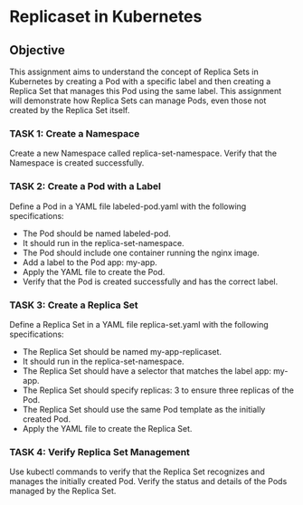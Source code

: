 # Replicaset in Kubernetes

## Objective

This assignment aims to understand the concept of Replica Sets in Kubernetes by creating a Pod with a specific label and then creating a Replica Set that manages this Pod using the same label. This assignment will demonstrate how Replica Sets can manage Pods, even those not created by the Replica Set itself.

### TASK 1: Create a Namespace

Create a new Namespace called replica-set-namespace. Verify that the Namespace is created successfully.

### TASK 2: Create a Pod with a Label

Define a Pod in a YAML file labeled-pod.yaml with the following specifications:

- The Pod should be named labeled-pod.
- It should run in the replica-set-namespace.
- The Pod should include one container running the nginx image.
- Add a label to the Pod app: my-app.
- Apply the YAML file to create the Pod.
- Verify that the Pod is created successfully and has the correct label.

### TASK 3: Create a Replica Set

Define a Replica Set in a YAML file replica-set.yaml with the following specifications:

- The Replica Set should be named my-app-replicaset.
- It should run in the replica-set-namespace.
- The Replica Set should have a selector that matches the label app: my-app.
- The Replica Set should specify replicas: 3 to ensure three replicas of the Pod.
- The Replica Set should use the same Pod template as the initially created Pod.
- Apply the YAML file to create the Replica Set.

### TASK 4: Verify Replica Set Management

Use kubectl commands to verify that the Replica Set recognizes and manages the initially created Pod. Verify the status and details of the Pods managed by the Replica Set.
